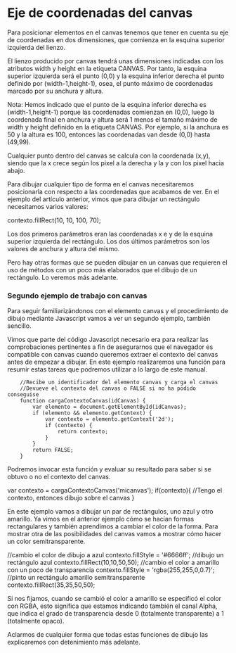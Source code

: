 # Eje de coordenadas del canvas
Para posicionar elementos en el canvas tenemos que tener en cuenta su eje de coordenadas en dos dimensiones, que comienza en la esquina superior izquierda del lienzo.

El lienzo producido por canvas tendrá unas dimensiones indicadas con los atributos width y height en la etiqueta CANVAS. Por tanto, la esquina superior izquierda será el punto (0,0) y la esquina inferior derecha el punto definido por (width-1,height-1), osea, el punto máximo de coordenadas marcado por su anchura y altura.

Nota: Hemos indicado que el punto de la esquina inferior derecha es (width-1,height-1) porque las coordenadas comienzan en (0,0), luego la coordenada final en anchura y altura será 1 menos el tamaño máximo de width y height definido en la etiqueta CANVAS. Por ejemplo, si la anchura es 50 y la altura es 100, entonces las coordenadas van desde (0,0) hasta (49,99).

Cualquier punto dentro del canvas se calcula con la coordenada (x,y), siendo que la x crece según los pixel a la derecha y la y con los pixel hacia abajo.

Para dibujar cualquier tipo de forma en el canvas necesitaremos posicionarla con respecto a las coordenadas que acabamos de ver. En el ejemplo del artículo anterior, vimos que para dibujar un rectángulo necesitamos varios valores:

contexto.fillRect(10, 10, 100, 70);

Los dos primeros parámetros eran las coordenadas x e y de la esquina superior izquierda del rectángulo. Los dos últimos parámetros son los valores de anchura y altura del mismo.

Pero hay otras formas que se pueden dibujar en un canvas que requieren el uso de métodos con un poco más elaborados que el dibujo de un rectángulo. Lo veremos más adelante.



### Segundo ejemplo de trabajo con canvas
Para seguir familiarizándonos con el elemento canvas y el procedimiento de dibujo mediante Javascript vamos a ver un segundo ejemplo, también sencillo.

Vimos que parte del código Javascript necesario era para realizar las comprobaciones pertinentes a fin de asegurarnos que el navegador es compatible con canvas cuando queremos extraer el contexto del canvas antes de empezar a dibujar. En este ejemplo realizaremos una función para resumir estas tareas que podremos utilizar a lo largo de este manual.

        //Recibe un identificador del elemento canvas y carga el canvas
        //Devueve el contexto del canvas o FALSE si no ha podido conseguise
        function cargaContextoCanvas(idCanvas) {
            var elemento = document.getElementById(idCanvas);
            if (elemento && elemento.getContext) {
                var contexto = elemento.getContext('2d');
                if (contexto) {
                    return contexto;
                }
            }
            return FALSE;
        }

Podremos invocar esta función y evaluar su resultado para saber si se obtuvo o no el contexto del canvas.

var contexto = cargaContextoCanvas('micanvas');
if(contexto){
   //Tengo el contexto, entonces dibujo sobre el canvas
}

En este ejemplo vamos a dibujar un par de rectángulos, uno azul y otro amarillo. Ya vimos en el anterior ejemplo cómo se hacían formas rectangulares y también aprendimos a cambiar el color de la forma. Para mostrar otra de las posibilidades del canvas vamos a mostrar cómo hacer un color semitransparente.

//cambio el color de dibujo a azul
contexto.fillStyle = '#6666ff';
//dibujo un rectángulo azul
contexto.fillRect(10,10,50,50);
//cambio el color a amarillo con un poco de transparencia
contexto.fillStyle = 'rgba(255,255,0,0.7)';
//pinto un rectángulo amarillo semitransparente
contexto.fillRect(35,35,50,50);

Si nos fijamos, cuando se cambió el color a amarillo se especificó el color con RGBA, esto significa que estamos indicando también el canal Alpha, que indica el grado de transparencia desde 0 (totalmente transparente) a 1 (totalmente opaco).

Aclarmos de cualquier forma que todas estas funciones de dibujo las explicaremos con detenimiento más adelante.